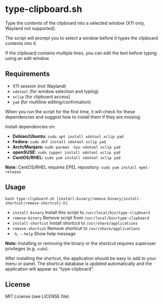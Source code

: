 # type-clipboard.sh

Type the contents of the clipboard into a selected window (X11 only, Wayland not supported).

The script will prompt you to select a window before it types the clipboard contents into it.

If the clipboard contains multiple lines, you can edit the text before typing using an edit window.

## Requirements

- X11 session (not Wayland)
- `xdotool` (for window selection and typing)
- `xclip` (for clipboard access)
- `yad` (for multiline editing/confirmation)

When you run the script for the first time, it will check for these dependencies and suggest how to install them if they are missing.

Install dependencies on:

- **Debian/Ubuntu:** `sudo apt install xdotool xclip yad`
- **Fedora:** `sudo dnf install xdotool xclip yad`
- **Arch/Manjaro:** `sudo pacman -Syu xdotool xclip yad`
- **openSUSE:** `sudo zypper install xdotool xclip yad`
- **CentOS/RHEL:** `sudo yum install xdotool xclip yad` 

**Note:** CentOS/RHEL requires EPEL repository: `sudo yum install epel-release`

## Usage

```
bash type-clipboard.sh [install-binary|remove-binary|install-shortcut|remove-shortcut|-h]
```

- `install-binary`    Install this script to `/usr/local/bin/type-clipboard`
- `remove-binary`     Remove script from `/usr/local/bin/type-clipboard`
- `install-shortcut`  Install shortcut to `/usr/share/applications`
- `remove-shortcut`   Remove shortcut to `/usr/share/applications`
- `-h`, `--help`      Show help message

**Note:** Installing or removing the binary or the shortcut requires superuser privileges (e.g. `sudo`).

After installing the shortcut, the application should be easy to add to your menu or panel. The shortcut database is updated automatically and the application will appear as "type-clipboard".

## License

MIT License (see LICENSE file)
